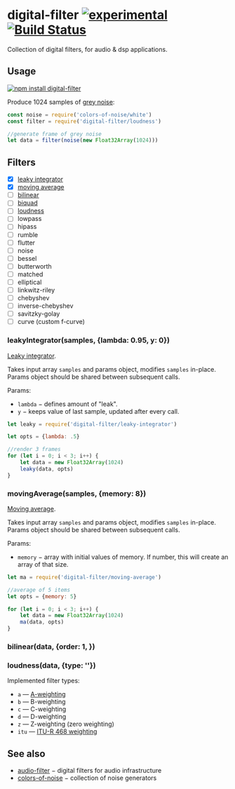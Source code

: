 # digital-filter [![experimental](https://img.shields.io/badge/stability-experimental-red.svg)](http://github.com/badges/stability-badges) [![Build Status](https://img.shields.io/travis/dfcreative/digital-filter.svg)](https://travis-ci.org/dfcreative/digital-filter)

Collection of digital filters, for audio & dsp applications.

## Usage

[![npm install digital-filter](https://nodei.co/npm/digital-filter.png?mini=true)](https://npmjs.org/package/digital-filter/)

Produce 1024 samples of [grey noise](https://en.wikipedia.org/wiki/Grey_noise):

```js
const noise = require('colors-of-noise/white')
const filter = require('digital-filter/loudness')

//generate frame of grey noise
let data = filter(noise(new Float32Array(1024)))
```

## Filters

* [x] [leaky integrator]()
* [x] [moving average]()
* [ ] [bilinear]()
* [ ] [biquad]()
* [ ] [loudness]()
* [ ] lowpass
* [ ] hipass
* [ ] rumble
* [ ] flutter
* [ ] noise
* [ ] bessel
* [ ] butterworth
* [ ] matched
* [ ] elliptical
* [ ] linkwitz-riley
* [ ] chebyshev
* [ ] inverse-chebyshev
* [ ] savitzky-golay
* [ ] curve (custom f-curve)

### leakyIntegrator(samples, {lambda: 0.95, y: 0})
<!--
[FIR]

[block scheme]

[formula]

[description]
-->
[Leaky integrator](https://en.wikipedia.org/wiki/Leaky_integrator).

Takes input array `samples` and params object, modifies `samples` in-place. Params object should be shared between subsequent calls.

Params:

* `lambda` − defines amount of "leak".
* `y` − keeps value of last sample, updated after every call.

```js
let leaky = require('digital-filter/leaky-integrator')

let opts = {lambda: .5}

//render 3 frames
for (let i = 0; i < 3; i++) {
	let data = new Float32Array(1024)
	leaky(data, opts)
}
```

### movingAverage(samples, {memory: 8})

[Moving average](https://en.wikipedia.org/wiki/Moving_average).

Takes input array `samples` and params object, modifies `samples` in-place. Params object should be shared between subsequent calls.

Params:

* `memory` − array with initial values of memory. If number, this will create an array of that size.

```js
let ma = require('digital-filter/moving-average')

//average of 5 items
let opts = {memory: 5}

for (let i = 0; i < 3; i++) {
	let data = new Float32Array(1024)
	ma(data, opts)
}
```

### bilinear(data, {order: 1, })

### loudness(data, {type: ''})

Implemented filter types:

* `a` — [A-weighting](https://en.wikipedia.org/wiki/A-weighting)
* `b` — B-weighting
* `c` — C-weighting
* `d` — D-weighting
* `z` — Z-weighting (zero weighting)
* `itu` — [ITU-R 468 weighting](https://en.wikipedia.org/wiki/ITU-R_468_noise_weighting)



## See also

* [audio-filter](https://github.com/audiojs/audio-filter) − digital filters for audio infrastructure
* [colors-of-noise](https://github.com/scijs/colors-of-noise) − collection of noise generators
